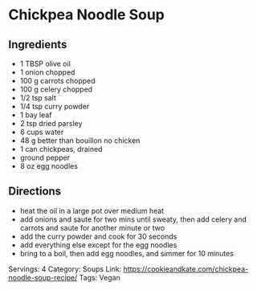 # Chickpea Noodle Soup
## Ingredients
- 1 TBSP olive oil
- 1 onion chopped
- 100 g carrots chopped
- 100 g celery chopped
- 1/2 tsp salt
- 1/4 tsp curry powder
- 1 bay leaf
- 2 tsp dried parsley
- 6 cups water
- 48 g better than bouillon no chicken
- 1 can chickpeas, drained
- ground pepper
- 8 oz egg noodles
## Directions
- heat the oil in a large pot over medium heat
- add onions and saute for two mins until sweaty, then add celery and carrots and saute for another minute or two
- add the curry powder and cook for 30 seconds
- add everything else except for the egg noodles
- bring to a boil, then add egg noodles, and simmer for 10 minutes

Servings: 4
Category: Soups
Link: https://cookieandkate.com/chickpea-noodle-soup-recipe/
Tags: Vegan
